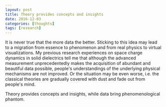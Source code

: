 ```yaml
---
layout: post
title: Theory provides concepts and insights
date: 2016-12-03
categories: [thoughts]
tags: [research]
---
```


It is never true that the more data the better. Sticking to this idea may lead to a migration from essence to phenomenon and from real physics to virtual visualizations. My previous research experiences on space charge dynamics in solid dielectrics tell me that although the advanced measurement unprecedentedly makes the acquisition of abundant and beautiful data possible, people's understandings of the underlying physical mechanisms are not improved. Or the situation may be even worse, i.e. the classical theories are gradually covered with dust and fade out from people's mind.

Theory provides concepts and insights, while data bring phenomenological phantom.
